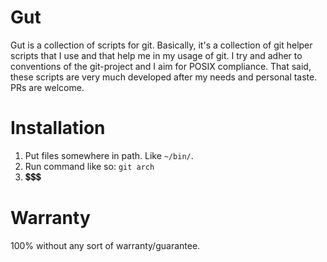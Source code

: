 # Gut

Gut is a collection of scripts for git.
Basically, it's a collection of git helper scripts that I use and that help me
in my usage of git.
I try and adher to conventions of the git-project and I aim for POSIX
compliance.
That said, these scripts are very much developed after my needs and personal taste.
PRs are welcome.

# Installation

1. Put files somewhere in path. Like `~/bin/`.
2. Run command like so: `git arch`
3. 💲💲💲

# Warranty

100% without any sort of warranty/guarantee.
